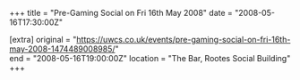 +++
title = "Pre-Gaming Social on Fri 16th May 2008"
date = "2008-05-16T17:30:00Z"

[extra]
original = "https://uwcs.co.uk/events/pre-gaming-social-on-fri-16th-may-2008-1474489008985/"    
end = "2008-05-16T19:00:00Z"
location = "The Bar, Rootes Social Building"
+++



